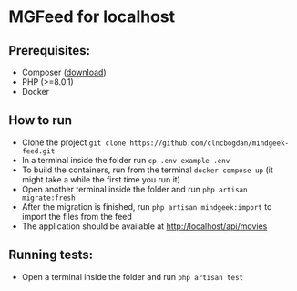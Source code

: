 
# MGFeed for localhost

## Prerequisites:

- Composer ([download](https://getcomposer.org/download/))
- PHP (>=8.0.1)
- Docker

## How to run

- Clone the project `git clone
  https://github.com/clncbogdan/mindgeek-feed.git`
- In a terminal inside the folder run `cp .env-example .env`
- To build the containers, run from the terminal `docker compose up` (it might take a while the first time you run it)
- Open another terminal inside the folder and run `php artisan migrate:fresh`
- After the migration is finished, run `php artisan mindgeek:import` to import the files from the feed
- The application should be available at [http://localhost/api/movies](http://localhost/api/movies)



## Running tests:

- Open a terminal inside the folder and run `php artisan test`
